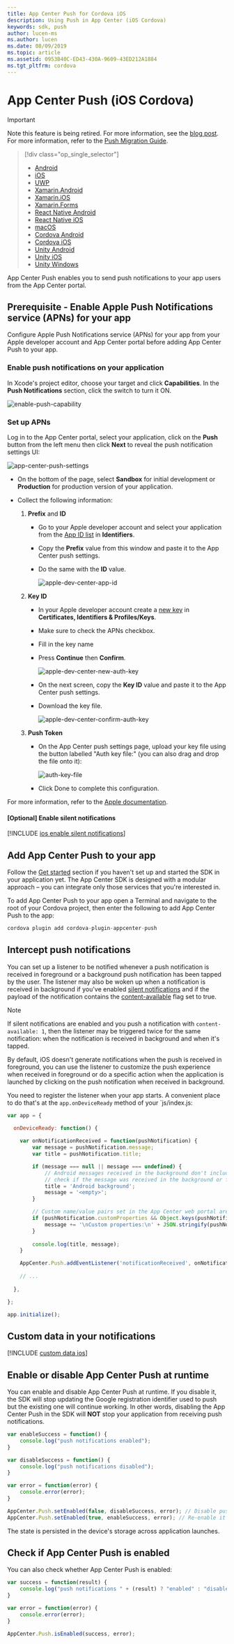 ```yaml
---
title: App Center Push for Cordova iOS
description: Using Push in App Center (iOS Cordova)
keywords: sdk, push
author: lucen-ms
ms.author: lucen
ms.date: 08/09/2019
ms.topic: article
ms.assetid: 0953B40C-ED43-430A-9609-43ED212A1884
ms.tgt_pltfrm: cordova
---
```

# App Center Push (iOS Cordova)
> [!IMPORTANT]
> Note this feature is being retired. For more information, see the [blog post](https://devblogs.microsoft.com/appcenter/app-center-mbaas-retirement/). For more information, refer to the [Push Migration Guide](~/migration/push/index.md).

> [!div  class="op_single_selector"]
> * [Android](android.md)
> * [iOS](ios.md)
> * [UWP](uwp.md)
> * [Xamarin.Android](xamarin-android.md)
> * [Xamarin.iOS](xamarin-ios.md)
> * [Xamarin.Forms](xamarin-forms.md)
> * [React Native Android](react-native-android.md)
> * [React Native iOS](react-native-ios.md)
> * [macOS](macos.md)
> * [Cordova Android](cordova-android.md)
> * [Cordova iOS](cordova-ios.md)
> * [Unity Android](unity-android.md)
> * [Unity iOS](unity-ios.md)
> * [Unity Windows](unity-windows.md)

App Center Push enables you to send push notifications to your app users from the App Center portal.

## Prerequisite - Enable Apple Push Notifications service (APNs) for your app

Configure Apple Push Notifications service (APNs) for your app from your Apple developer account and App Center portal before adding App Center Push to your app.

### Enable push notifications on your application

In Xcode's project editor, choose your target and click **Capabilities**. In the **Push Notifications** section, click the switch to turn it ON.

![enable-push-capability](~/sdk/push/images/apple-enable-push-capability.png)

### Set up APNs

Log in to the App Center portal, select your application, click on the **Push** button from the left menu then click **Next** to reveal the push notification settings UI:

![app-center-push-settings](~/sdk/push/images/apple-push-settings-ac-portal.png)

* On the bottom of the page, select **Sandbox** for initial development or **Production** for production version of your application.

* Collect the following information:

  1. **Prefix** and **ID**

     * Go to your Apple developer account and select your application from the [App ID list](https://developer.apple.com/account/ios/identifier/bundle) in **Identifiers**.

     * Copy the **Prefix** value from this window and paste it to the App Center push settings.

     * Do the same with the **ID** value.

       ![apple-dev-center-app-id](~/sdk/push/images/ios-app-id-apple-portal.png)

  2. **Key ID**

     * In your Apple developer account create a [new key](https://developer.apple.com/account/ios/authkey/create) in **Certificates, Identifiers & Profiles/Keys**.

     * Make sure to check the APNs checkbox.

     * Fill in the key name

     * Press **Continue** then **Confirm**.

       ![apple-dev-center-new-auth-key](~/sdk/push/images/ios-new-auth-key-apple-portal.png)

     * On the next screen, copy the **Key ID** value and paste it to the App Center push settings.

     * Download the key file.

       ![apple-dev-center-confirm-auth-key](https://docs.microsoft.com/appcenter/sdk/push/images/ios-confirm-auth-key-apple-portal.png)

  3. **Push Token**

     * On the App Center push settings page, upload your key file using the button labelled "Auth key file:" (you can also drag and drop the file onto it):

       ![auth-key-file](https://docs.microsoft.com/appcenter/sdk/push/images/apple-push-settings-upload-key-button.png)

     * Click Done to complete this configuration.

For more information, refer to the [Apple documentation](https://help.apple.com/xcode/mac/current/#/dev11b059073).

#### [Optional] Enable silent notifications

[!INCLUDE [ios enable silent notifications](includes/ios-enable-silent-notifications.md)]

## Add App Center Push to your app
Follow the [Get started](~/sdk/getting-started/cordova.md) section if you haven't set up and started the SDK in your application yet. The App Center SDK is designed with a modular approach – you can integrate only those services that you're interested in.

To add App Center Push to your app open a Terminal and navigate to the root of your Cordova project, then enter the following to add App Center Push to the app:

```js
cordova plugin add cordova-plugin-appcenter-push
```

## Intercept push notifications

You can set up a listener to be notified whenever a push notification is received in foreground or a background push notification has been tapped by the user. The listener may also be woken up when a notification is received in background if you've enabled [silent notifications](~/sdk/push/react-native-ios.md#optional-enable-silent-notifications) and if the payload of the notification contains the [content-available](~/push/index.md) flag set to true.

> [!NOTE]
> If silent notifications are enabled and you push a notification with `content-available: 1`, then the listener may be triggered twice for the same notification: when the notification is received in background and when it's tapped.

By default, iOS doesn't generate notifications when the push is received in foreground, you can use the listener to customize the push experience when received in foreground or do a specific action when the application is launched by clicking on the push notification when received in background.

You need to register the listener when your app starts. A convenient place to do that's at the `app.onDeviceReady` method of your `js/index.js:

```js
var app = {

  onDeviceReady: function() {
    
    var onNotificationReceived = function(pushNotification) {
        var message = pushNotification.message;
        var title = pushNotification.title;

        if (message === null || message === undefined) {
            // Android messages received in the background don't include a message. On Android, that fact can be used to
            // check if the message was received in the background or foreground. For iOS the message is always present.
            title = 'Android background';
            message = '<empty>';
        }

        // Custom name/value pairs set in the App Center web portal are in customProperties
        if (pushNotification.customProperties && Object.keys(pushNotification.customProperties).length > 0) {
            message += '\nCustom properties:\n' + JSON.stringify(pushNotification.customProperties);
        }
        
        console.log(title, message);
    }

    AppCenter.Push.addEventListener('notificationReceived', onNotificationReceived);    
  
    // ...
    
  },  

};

app.initialize();
```

## Custom data in your notifications

[!INCLUDE [custom data ios](includes/custom-data-ios.md)]

## Enable or disable App Center Push at runtime

You can enable and disable App Center Push at runtime. If you disable it, the SDK will stop updating the Google registration identifier used to push but the existing one will continue working. In other words, disabling the App Center Push in the SDK will **NOT** stop your application from receiving push notifications.

```js
var enableSuccess = function() {
    console.log("push notifications enabled");
}

var disableSuccess = function() {
    console.log("push notifications disabled");
}

var error = function(error) {
    console.error(error);
}

AppCenter.Push.setEnabled(false, disableSuccess, error); // Disable push
AppCenter.Push.setEnabled(true, enableSuccess, error); // Re-enable it
```

The state is persisted in the device's storage across application launches.

## Check if App Center Push is enabled

You can also check whether App Center Push is enabled:

```js
var success = function(result) {
    console.log("push notifications " + (result) ? "enabled" : "disabled");
}

var error = function(error) {
    console.error(error);
}

AppCenter.Push.isEnabled(success, error);
```
